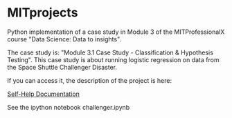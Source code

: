 # MITprojects

Python implementation of a case study in Module 3 of the MITProfessionalX course "Data Science: Data to insights". 

The case study is: "Module 3.1 Case Study - Classification & Hypothesis Testing". This case study is about running logistic regression on data from the Space Shuttle Challenger Disaster. 

If you can access it, the description of the project is here:

[Self-Help Documentation](https://mitprofessionalx.mit.edu/courses/course-v1:MITProfessionalX+DSx+2017_T2/courseware/c14cac7d901d4fd0b305a6dff564e7d6/e0314c3394dd4d75bcf03c2626b861d0/?activate_block_id=block-v1%3AMITProfessionalX%2BDSx%2B2017_T2%2Btype%40sequential%2Bblock%40e0314c3394dd4d75bcf03c2626b861d0)

See the ipython notebook challenger.ipynb

